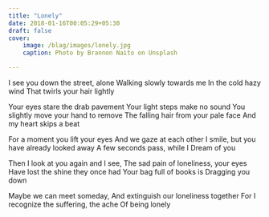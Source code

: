 ```yaml
---
title: "Lonely"
date: 2018-01-16T00:05:29+05:30
draft: false
cover:  
    image: /blag/images/lonely.jpg
    caption: Photo by Brannon Naito on Unsplash

---
```


I see you down the street, alone
Walking slowly towards me
In the cold hazy wind
That twirls your hair lightly

Your eyes stare the drab pavement
Your light steps make no sound
You slightly move your hand to remove
The falling hair from your pale face
And my heart skips a beat

For a moment you lift your eyes
And we gaze at each other
I smile, but you have already looked away
A few seconds pass, while I
Dream of you

Then I look at you again and I see,
The sad pain of loneliness, your eyes
Have lost the shine they once had
Your bag full of books is
Dragging you down

Maybe we can meet someday,
And extinguish our loneliness together
For I recognize the suffering, the ache
Of being lonely
